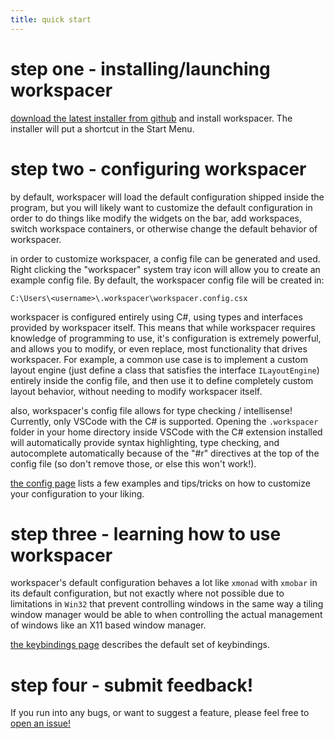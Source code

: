 ```yaml
---
title: quick start
---
```


# step one - installing/launching workspacer

[download the latest installer from github](https://github.com/rickbutton/workspacer/releases) and install workspacer. The installer will put a shortcut in the Start Menu.

# step two - configuring workspacer

by default, workspacer will load the default configuration shipped inside the program, but you will likely want to customize the default configuration in order to do things like modify the widgets on the bar, add workspaces, switch workspace containers, or otherwise change the default behavior of workspacer.

in order to customize workspacer, a config file can be generated and used. Right clicking the "workspacer" system tray icon will allow you to create an example config file. By default, the workspacer config file will be created in:

```
C:\Users\<username>\.workspacer\workspacer.config.csx
```

workspacer is configured entirely using C#, using types and interfaces provided by workspacer itself. This means that while workspacer requires knowledge of programming to use, it's configuration is extremely powerful, and allows you to modify, or even replace, most functionality that drives workspacer. For example, a common use case is to implement a custom layout engine (just define a class that satisfies the interface `ILayoutEngine`) entirely inside the config file, and then use it to define completely custom layout behavior, without needing to modify workspacer itself.

also, workspacer's config file allows for type checking / intellisense! Currently, only VSCode with the C# is supported. Opening the `.workspacer` folder in your home directory inside VSCode with the C# extension installed will automatically provide syntax highlighting, type checking, and autocomplete automatically because of the "#r" directives at the top of the config file (so don't remove those, or else this won't work!).

[the config page](/config) lists a few examples and tips/tricks on how to customize your configuration to your liking.

# step three - learning how to use workspacer

workspacer's default configuration behaves a lot like `xmonad` with `xmobar` in its default configuration, but not exactly where not possible due to limitations in `Win32` that prevent controlling windows in the same way a tiling window manager would be able to when controlling the actual management of windows like an X11 based window manager.

[the keybindings page](/keybindings) describes the default set of keybindings.

# step four - submit feedback!

If you run into any bugs, or want to suggest a feature, please feel free to [open an issue!](https://github.com/rickbutton/workspacer/issues)